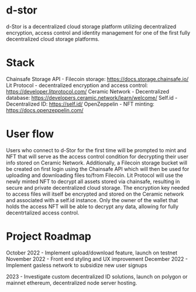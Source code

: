 # d-stor
d-Stor is a decentralized cloud storage platform utilizing decentralized encryption, access control and identity management for one of the first fully decentralized cloud storage platforms. 

# Stack
Chainsafe Storage API - Filecoin storage: https://docs.storage.chainsafe.io/
Lit Protocol - decentralized encryption and access control: https://developer.litprotocol.com/
Ceramic Network - Decentralized database: https://developers.ceramic.network/learn/welcome/
Self.id - Decentralized ID: https://self.id/
OpenZeppelin - NFT minting: https://docs.openzeppelin.com/

# User flow
Users who connect to d-Stor for the first time will be prompted to mint and NFT that will serve as the access control condition for decrypting their user info stored on Ceramic Network. Additionally, a Filecoin storage bucket will be created on first login using the Chainsafe API which will then be used for uploading and downloading files to/from Filecoin. Lit Protocol will use the newly minted NFT to decrypt all assets stored via chainsafe, resulting in secure and private decentralized cloud storage. The encryption key needed to access files will itself be encrypted and stored on the Ceramic network and associated with a self.id instance. Only the owner of the wallet that holds the access NFT will be able to decrypt any data, allowing for fully decentrtalized access control.

# Project Roadmap
October 2022 - Implement upload/download feature, launch on testnet
November 2022 - Front end styling and UX improvement
December 2022 - Implement gasless network to subsidize new user signups

2023 - Investigate custom decentralized ID solutions, launch on polygon or mainnet ethereum, decentralized node server hosting.

